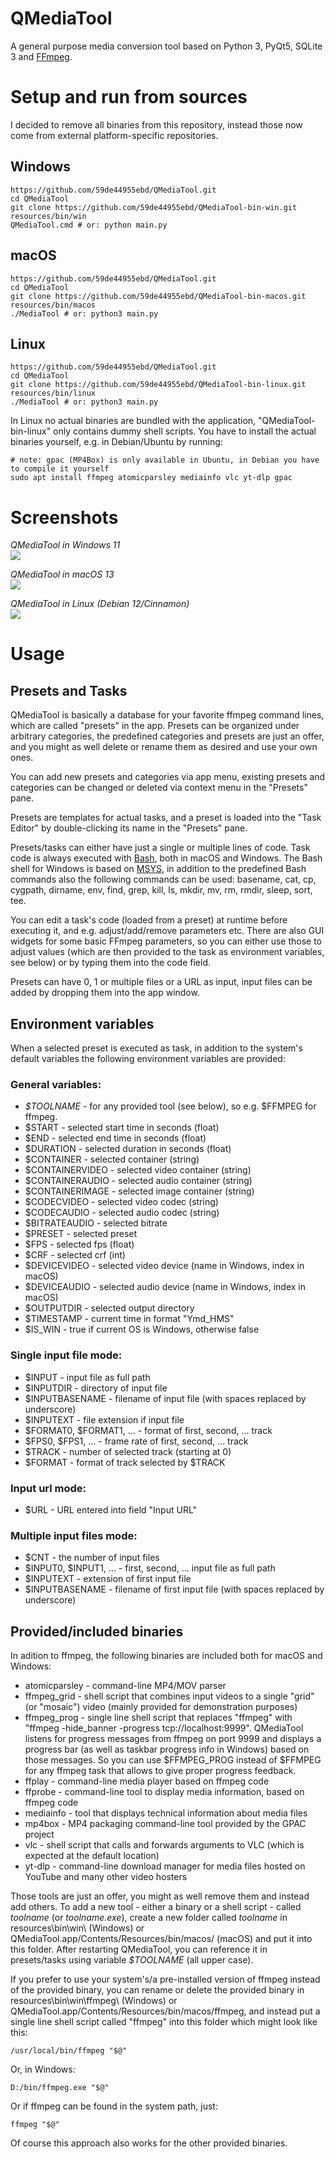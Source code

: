 # QMediaTool
A general purpose media conversion tool based on Python 3, PyQt5, SQLite 3 and [FFmpeg](https://ffmpeg.org/).

# Setup and run from sources
I decided to remove all binaries from this repository, instead those now come from external platform-specific repositories.
## Windows
```
https://github.com/59de44955ebd/QMediaTool.git
cd QMediaTool
git clone https://github.com/59de44955ebd/QMediaTool-bin-win.git resources/bin/win
QMediaTool.cmd # or: python main.py
```

## macOS
```
https://github.com/59de44955ebd/QMediaTool.git
cd QMediaTool
git clone https://github.com/59de44955ebd/QMediaTool-bin-macos.git resources/bin/macos
./MediaTool # or: python3 main.py
```

## Linux
```
https://github.com/59de44955ebd/QMediaTool.git
cd QMediaTool
git clone https://github.com/59de44955ebd/QMediaTool-bin-linux.git resources/bin/linux
./MediaTool # or: python3 main.py
```
In Linux no actual binaries are bundled with the application, "QMediaTool-bin-linux" only contains dummy shell scripts. You have to install the actual binaries yourself, e.g. in Debian/Ubuntu by running:
``` 
# note: gpac (MP4Box) is only available in Ubuntu, in Debian you have to compile it yourself
sudo apt install ffmpeg atomicparsley mediainfo vlc yt-dlp gpac
```

# Screenshots
*QMediaTool in Windows 11*  
![](screenshots/qmediatool_win11.png)

*QMediaTool in macOS 13*  
![](screenshots/qmediatool_macos13.png)

*QMediaTool in Linux (Debian 12/Cinnamon)*  
![](screenshots/qmediatool_debian12.png)

# Usage

## Presets and Tasks

QMediaTool is basically a database for your favorite ffmpeg command lines, which are called "presets" in the app. Presets can be organized under arbitrary categories, the predefined categories and presets are just an offer, and you might as well delete or rename them as desired and use your own ones.

You can add new presets and categories via app menu, existing presets and categories can be changed or deleted via context menu in the "Presets" pane.

Presets are templates for actual tasks, and a preset is loaded into the "Task Editor" by double-clicking its name in the "Presets" pane.

Presets/tasks can either have just a single or multiple lines of code. Task code is always executed with [Bash](https://www.gnu.org/software/bash/), both in macOS and Windows. The Bash shell for Windows is based on [MSYS](https://www.msys2.org/), in addition to the predefined Bash commands also the following commands can be used: basename, cat, cp, cygpath, dirname, env, find, grep, kill, ls, mkdir, mv, rm, rmdir, sleep, sort, tee.

You can edit a task's code (loaded from a preset) at runtime before executing it, and e.g. adjust/add/remove parameters etc. There are also GUI widgets for some basic FFmpeg parameters, so you can either use those to adjust values (which are then provided to the task as environment variables, see below) or by typing them into the code field.

Presets can have 0, 1 or multiple files or a URL as input, input files can be added by dropping them into the app window.

## Environment variables

When a selected preset is executed as task, in addition to the system's default variables the following environment variables are provided:

### General variables:

* _$TOOLNAME_             - for any provided tool (see below), so e.g. $FFMPEG for ffmpeg.
* $START                  - selected start time in seconds (float)
* $END                    - selected end time in seconds (float)
* $DURATION               - selected duration in seconds (float)
* $CONTAINER              - selected container (string)
* $CONTAINERVIDEO         - selected video container (string)
* $CONTAINERAUDIO         - selected audio container (string)
* $CONTAINERIMAGE         - selected image container (string)
* $CODECVIDEO             - selected video codec (string)
* $CODECAUDIO             - selected audio codec (string)
* $BITRATEAUDIO           - selected bitrate
* $PRESET                 - selected preset
* $FPS                    - selected fps (float)
* $CRF                    - selected crf (int)
* $DEVICEVIDEO            - selected video device (name in Windows, index in macOS)
* $DEVICEAUDIO            - selected audio device (name in Windows, index in macOS)
* $OUTPUTDIR              - selected output directory
* $TIMESTAMP              - current time in format "Ymd_HMS"
* $IS_WIN                 - true if current OS is Windows, otherwise false

### Single input file mode:

* $INPUT                  - input file as full path
* $INPUTDIR               - directory of input file
* $INPUTBASENAME          - filename of input file (with spaces replaced by underscore)
* $INPUTEXT               - file extension if input file
* $FORMAT0, $FORMAT1, ... - format of first, second, ... track
* $FPS0, $FPS1, ...       - frame rate of first, second, ... track
* $TRACK                  - number of selected track (starting at 0)
* $FORMAT                 - format of track selected by $TRACK

### Input url mode:

* $URL                    - URL entered into field "Input URL"

### Multiple input files mode:

* $CNT                    - the number of input files
* $INPUT0, $INPUT1, ...   - first, second, ... input file as full path
* $INPUTEXT               - extension of first input file
* $INPUTBASENAME          - filename of first input file (with spaces replaced by underscore)


## Provided/included binaries

In adition to ffmpeg, the following binaries are included both for macOS and Windows:

* atomicparsley           - command-line MP4/MOV parser
* ffmpeg_grid             - shell script that combines input videos to a single "grid" (or "mosaic") video (mainly provided for demonstration purposes)
* ffmpeg_prog             - single line shell script that replaces "ffmpeg" with "ffmpeg -hide_banner -progress tcp://localhost:9999". QMediaTool listens for progress messages from ffmpeg on port 9999 and displays a progress bar (as well as taskbar progress info in Windows) based on those messages. So you can use $FFMPEG_PROG instead of $FFMPEG for any ffmpeg task that allows to give proper progress feedback.
* ffplay                  - command-line media player based on ffmpeg code
* ffprobe                 - command-line tool to display media information, based on ffmpeg code
* mediainfo               - tool that displays technical information about media files
* mp4box                  - MP4 packaging command-line tool provided by the GPAC project
* vlc                     - shell script that calls and forwards arguments to VLC (which is expected at the default location)
* yt-dlp                  - command-line download manager for media files hosted on YouTube and many other video hosters

Those tools are just an offer, you might as well remove them and instead add others. To add a new tool - either a binary or a shell script - called _toolname_ (or _toolname.exe_), create a new folder called _toolname_ in resources\bin\win\ (Windows) or QMediaTool.app/Contents/Resources/bin/macos/ (macOS) and put it into this folder. After restarting QMediaTool, you can  reference it in presets/tasks using variable _$TOOLNAME_ (all upper case).

If you prefer to use your system's/a pre-installed version of ffmpeg instead of the provided binary, you can rename or delete the provided binary in resources\bin\win\ffmpeg\ (Windows) or QMediaTool.app/Contents/Resources/bin/macos/ffmpeg, and instead put a single line shell script called "ffmpeg" into this folder which might look like this:

`/usr/local/bin/ffmpeg "$@"`

Or, in Windows:

`D:/bin/ffmpeg.exe "$@"`

Or if ffmpeg can be found in the system path, just:

`ffmpeg "$@"`

Of course this approach also works for the other provided binaries.
